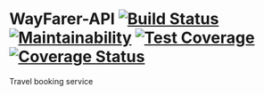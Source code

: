 # WayFarer-API [![Build Status](https://travis-ci.com/NawasNaziru/WayFarer-API.svg?branch=master)](https://travis-ci.com/NawasNaziru/WayFarer-API) [![Maintainability](https://api.codeclimate.com/v1/badges/a99a88d28ad37a79dbf6/maintainability)](https://codeclimate.com/github/codeclimate/codeclimate/maintainability) [![Test Coverage](https://api.codeclimate.com/v1/badges/a99a88d28ad37a79dbf6/test_coverage)](https://codeclimate.com/github/codeclimate/codeclimate/test_coverage) [![Coverage Status](https://coveralls.io/repos/github/NawasNaziru/WayFarer-API/badge.svg?branch=master)](https://coveralls.io/github/NawasNaziru/WayFarer-API?branch=master)
Travel booking service
